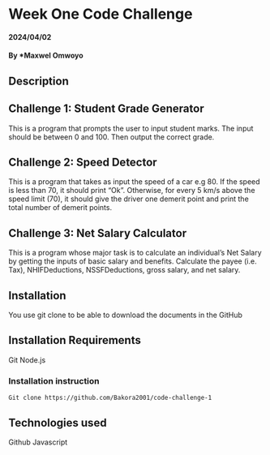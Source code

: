# Week One Code Challenge

#### 2024/04/02

#### By *Maxwel Omwoyo

## Description
## Challenge 1: Student Grade Generator
This is a program that prompts the user to input student marks. The input should be between 0 and 100. Then output the correct grade.

## Challenge 2: Speed Detector
This is a program that takes as input the speed of a car e.g 80. If the speed is less than 70, it should print “Ok”. Otherwise, for every 5 km/s above the speed limit (70), it should give the driver one demerit point and print the total number of demerit points.

## Challenge 3: Net Salary Calculator
This is a program whose major task is to calculate an individual’s Net Salary by getting the inputs of basic salary and benefits. Calculate the payee (i.e. Tax), NHIFDeductions, NSSFDeductions, gross salary, and net salary.

## Installation
You use git clone to be able to download the documents in the GitHub

## Installation Requirements
Git
Node.js

### Installation instruction
```
Git clone https://github.com/Bakora2001/code-challenge-1

```

## Technologies used
Github
Javascript

